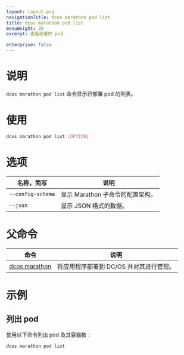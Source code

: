 ```yaml
---
layout: layout.pug
navigationTitle: dcos marathon pod list
title: dcos marathon pod list
menuWeight: 25
excerpt: 查看部署的 pod

enterprise: false
---
```


# 说明
`dcos marathon pod list` 命令显示已部署 pod 的列表。

# 使用

```bash
dcos marathon pod list [OPTION]
```

# 选项

| 名称，简写 | 说明 |
|---------|-------------|
| `--config-schema` | 显示 Marathon 子命令的配置架构。|
| `--json` | 显示 JSON 格式的数据。|

# 父命令

| 命令 | 说明 |
|---------|-------------|
| [dcos marathon](/1.11/cli/command-reference/dcos-marathon/) | 将应用程序部署到 DC/OS 并对其进行管理。|

# 示例

## 列出 pod
使用以下命令列出 pod 及其容器数：
```
dcos marathon pod list
```
